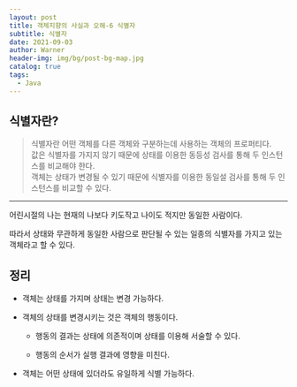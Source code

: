 ```yaml
---
layout: post
title: 객체지향의 사실과 오해-6 식별자
subtitle: 식별자
date: 2021-09-03
author: Warner
header-img: img/bg/post-bg-map.jpg
catalog: true
tags:
  - Java
---
```


## 식별자란?

> 식별자란 어떤 객체를 다른 객체와 구분하는데 사용하는 객체의 프로퍼티다.\
> 값은 식별자를 가지지 않기 때문에 상태를 이용한 동등성 검사를 통해 두 인스턴스를 비교해야 한다.\
> 객체는 상태가 변경될 수 있기 때문에 식별자를 이용한 동일설 검사를 통해 두 인스턴스를 비교할 수 있다.
     
***
어린시절의 나는 현재의 나보다 키도작고 나이도 적지만 동일한 사람이다.

따라서 상태와 무관하게 동일한 사람으로 판단될 수 있는 일종의 식별자를 가지고 있는 객체라고 할 수 있다.

## 정리
- 객체는 상태를 가지며 상태는 변경 가능하다.

- 객체의 상태를 변경시키는 것은 객체의 행동이다.

  - 행동의 결과는 상태에 의존적이며 상태를 이용해 서술할 수 있다.

  - 행동의 순서가 실행 결과에 영향을 미친다.

- 객체는 어떤 상태에 있더라도 유일하게 식별 가능하다.